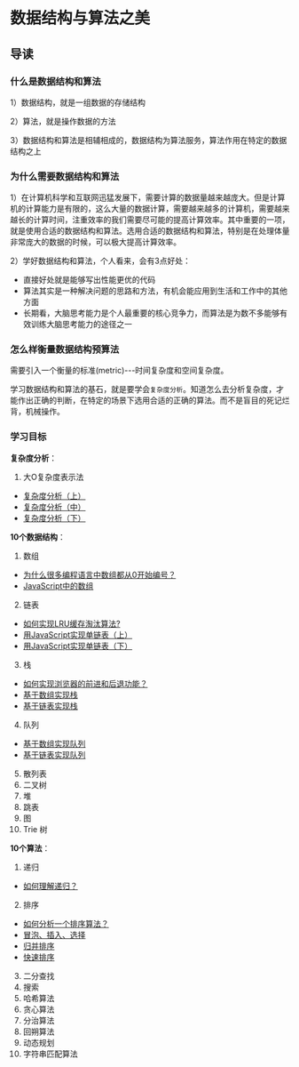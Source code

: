 # 数据结构与算法之美

## 导读

### 什么是数据结构和算法

1）数据结构，就是一组数据的存储结构

2）算法，就是操作数据的方法

3）数据结构和算法是相辅相成的，数据结构为算法服务，算法作用在特定的数据结构之上

### 为什么需要数据结构和算法

1）在计算机科学和互联网迅猛发展下，需要计算的数据量越来越庞大。但是计算机的计算能力是有限的，这么大量的数据计算，需要越来越多的计算机，需要越来越长的计算时间，注重效率的我们需要尽可能的提高计算效率。其中重要的一项，就是使用合适的数据结构和算法。选用合适的数据结构和算法，特别是在处理体量非常庞大的数据的时候，可以极大提高计算效率。

2）学好数据结构和算法，个人看来，会有3点好处：
  - 直接好处就是能够写出性能更优的代码
  - 算法其实是一种解决问题的思路和方法，有机会能应用到生活和工作中的其他方面
  - 长期看，大脑思考能力是个人最重要的核心竞争力，而算法是为数不多能够有效训练大脑思考能力的途径之一

### 怎么样衡量数据结构预算法

需要引入一个衡量的标准(metric)---时间复杂度和空间复杂度。

学习数据结构和算法的基石，就是要学会`复杂度分析`。知道怎么去分析复杂度，才能作出正确的判断，在特定的场景下选用合适的正确的算法。而不是盲目的死记烂背，机械操作。

### 学习目标

**复杂度分析**：

1. 大O复杂度表示法
  - [复杂度分析（上）](https://github.com/sunbigshan/learnAlgorithm/issues/1)
  - [复杂度分析（中）](https://github.com/sunbigshan/learnAlgorithm/issues/2)
  - [复杂度分析（下）](https://github.com/sunbigshan/learnAlgorithm/issues/3)

**10个数据结构**：

1. 数组
  - [为什么很多编程语言中数组都从0开始编号？](https://github.com/sunbigshan/learnAlgorithm/issues/4)
  - [JavaScript中的数组](https://github.com/sunbigshan/learnAlgorithm/blob/master/array/Array.md)
2. 链表
  - [如何实现LRU缓存淘汰算法?](https://github.com/sunbigshan/learnAlgorithm/issues/5)
  - [用JavaScript实现单链表（上）](https://github.com/sunbigshan/learnAlgorithm/blob/master/linkedlist/SinglyLinkedList.js)
  - [用JavaScript实现单链表（下）](https://github.com/sunbigshan/learnAlgorithm/blob/master/linkedlist/LinkedListAlgo.js)
3. 栈
  - [如何实现浏览器的前进和后退功能？](https://github.com/sunbigshan/learnAlgorithm/issues/6)
  - [基于数组实现栈](https://github.com/sunbigshan/learnAlgorithm/blob/master/stack/StackBasedOnArray.js)
  - [基于链表实现栈](https://github.com/sunbigshan/learnAlgorithm/blob/master/stack/StackBasedOnLinkedList.js)
4. 队列
  - [基于数组实现队列](https://github.com/sunbigshan/learnAlgorithm/blob/master/queue/queueBasedOnArray.js) 
  - [基于链表实现队列](https://github.com/sunbigshan/learnAlgorithm/blob/master/queue/QueueBasedOnLinkedList.js)
5. 散列表
6. 二叉树
7. 堆
8. 跳表
9. 图
10. Trie 树

**10个算法**：

1. 递归
  - [如何理解递归？](https://github.com/sunbigshan/learnAlgorithm/issues/7)
2. 排序
  - [如何分析一个排序算法？](https://github.com/sunbigshan/learnAlgorithm/issues/8)
  - [冒泡、插入、选择](https://github.com/sunbigshan/learnAlgorithm/issues/9)
  - [归并排序](https://github.com/sunbigshan/learnAlgorithm/issues/10)
  - [快速排序](https://github.com/sunbigshan/learnAlgorithm/issues/11)
3. 二分查找
4. 搜索
5. 哈希算法
6. 贪心算法
7. 分治算法
8. 回朔算法
9. 动态规划
10. 字符串匹配算法
